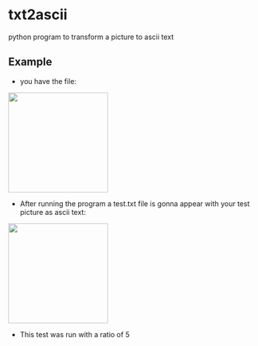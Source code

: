# txt2ascii
python program to transform a picture to ascii text

## Example 

* you have the file:
<img src="https://github.com/Matzedragon/txt2ascii/blob/master/test.jpg" width="200"/>
<ul><li> After running the program a test.txt file is gonna appear with your test picture as ascii text: </li></ul>
<img src="https://i.imgur.com/4QDToGj.png" width="200"/>

* This test was run with a ratio of 5
